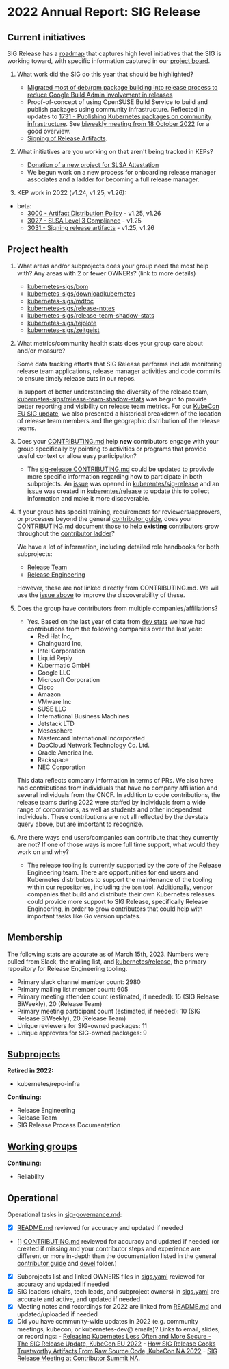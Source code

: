 # 2022 Annual Report: SIG Release

## Current initiatives

SIG Release has a [roadmap](https://github.com/kubernetes/sig-release/blob/master/roadmap.md) that captures high level initiatives that the SIG is working toward, with specific information captured in our [project board](https://github.com/orgs/kubernetes/projects/30). 

1. What work did the SIG do this year that should be highlighted?
   - [Migrated most of deb/rpm package building into release process to reduce Google Build Admin involvement in releases](https://github.com/kubernetes/release/issues/2737)
   - Proof-of-concept of using OpenSUSE Build Service to build and publish packages using community infrastructure. Reflected in updates to [1731 - Publishing Kubernetes packages on community infrastructure](https://github.com/kubernetes/enhancements/tree/master/keps/sig-release/1731-publishing-packages). See [biweekly meeting from 18 October 2022](https://youtu.be/8l8X3vSAJAw?t=787) for a good overview.
   - [Signing of Release Artifacts](https://github.com/kubernetes/enhancements/issues/3031).

2. What initiatives are you working on that aren't being tracked in KEPs?

   - [Donation of a new project for SLSA Attestation](https://github.com/kubernetes-sigs/tejolote)
   - We begun work on a new process for onboarding release manager associates and a ladder for becoming a full release manager.

3. KEP work in 2022 (v1.24, v1.25, v1.26):
  - beta:
    - [3000 - Artifact Distribution Policy](https://github.com/kubernetes/enhancements/tree/master/keps/sig-release/3000-artifact-distribution) - v1.25, v1.26
    - [3027 - SLSA Level 3 Compliance](https://github.com/kubernetes/enhancements/tree/master/keps/sig-release/3027-slsa-compliance) - v1.25
    - [3031 - Signing release artifacts](https://github.com/kubernetes/enhancements/tree/master/keps/sig-release/3031-signing-release-artifacts) - v1.25, v1.26

## Project health

1. What areas and/or subprojects does your group need the most help with?
   Any areas with 2 or fewer OWNERs? (link to more details)

   - [kubernetes-sigs/bom](https://github.com/kubernetes-sigs/bom/blob/main/OWNERS)
   - [kubernetes-sigs/downloadkubernetes](https://github.com/kubernetes-sigs/downloadkubernetes/blob/master/OWNERS)
   - [kubernetes-sigs/mdtoc](https://github.com/kubernetes-sigs/mdtoc/blob/master/OWNERS)
   - [kubernetes-sigs/release-notes](https://github.com/kubernetes-sigs/release-notes/blob/master/OWNERS)
   - [kubernetes-sigs/release-team-shadow-stats](https://github.com/kubernetes-sigs/release-team-shadow-stats/blob/master/OWNERS)
   - [kubernetes-sigs/tejolote](https://github.com/kubernetes-sigs/tejolote/blob/main/OWNERS)
   - [kubernetes-sigs/zeitgeist](https://github.com/kubernetes-sigs/zeitgeist/blob/master/OWNERS)
   
2. What metrics/community health stats does your group care about and/or measure?

   Some data tracking efforts that SIG Release performs include monitoring release team applications,
   release manager activities and code commits to ensure timely release cuts in our repos.

   In support of better understanding the diversity of the release team, [kubernetes-sigs/release-team-shadow-stats](https://github.com/kubernetes-sigs/release-team-shadow-stats) was begun to provide better reporting and visibility on release team metrics. For our [KubeCon EU SIG update](https://www.youtube.com/watch?v=qhQYu077zZU), we also presented a historical breakdown of the location of release team members and the geographic distribution of the release teams. 

3. Does your [CONTRIBUTING.md] help **new** contributors engage with your group specifically by pointing
   to activities or programs that provide useful context or allow easy participation?

   - The [sig-release CONTRIBUTING.md](https://github.com/kubernetes/sig-release/blob/master/CONTRIBUTING.md) could be updated to provivde more specific information regarding how to participate in both subprojects. An [issue](https://github.com/kubernetes/sig-release/issues/2200) was opened in [kuberentes/sig-release](https://github.com/kubernetes/sig-release) and an [issue](https://github.com/kubernetes/release/issues/2980) was created  in [kuberentes/release](https://github.com/kubernetes/release) to update this to collect information and make it more discoverable. 

4. If your group has special training, requirements for reviewers/approvers, or processes beyond the general [contributor guide],
   does your [CONTRIBUTING.md] document those to help **existing** contributors grow throughout the [contributor ladder]?

   We have a lot of information, including detailed role handbooks for both subprojects:

   - [Release Team](https://github.com/kubernetes/sig-release/tree/master/release-team)
   - [Release Engineering](https://github.com/kubernetes/sig-release/tree/master/release-engineering)

   However, these are not linked directly from CONTRIBUTING.md. We will use the [issue above](https://github.com/kubernetes/sig-release/issues/2200) to improve the discoverability of these. 


5. Does the group have contributors from multiple companies/affiliations?

   - Yes. Based on the last year of data from [dev stats](https://k8s.devstats.cncf.io/d/55/company-prs-in-repository-groups?orgId=1&var-period_name=Last%20year&var-repogroups=SIG%20Release&var-repos=All&var-companies=All&var-countries=All) we have had contributions from the following companies over the last year:
      - Red Hat Inc,
      - Chainguard Inc,
      - Intel Corporation
      - Liquid Reply
      - Kubermatic GmbH
      - Google LLC
      - Microsoft Corporation
      - Cisco
      - Amazon
      - VMware Inc
      - SUSE LLC
      - International Business Machines
      - Jetstack LTD
      - Mesosphere
      - Mastercard International Incorporated
      - DaoCloud Network Technology Co. Ltd.
      - Oracle America Inc.
      - Rackspace
      - NEC Corporation

   This data reflects company information in terms of PRs. We also have had contributions from individuals that have no company affiliation and several individuals from the CNCF.
   In addition to code contributions, the release teams during 2022 were staffed by individuals from a wide range of corporations, as well as students and other independent individuals. These contributions are not all reflected by the devstats query above, but are important to recognize.

6. Are there ways end users/companies can contribute that they currently are not?
   If one of those ways is more full time support, what would they work on and why?

   - The release tooling is currently supported by the core of the Release Engineering team. There are opportunities for end users and Kubernetes distributors to support the maintenance of the tooling within our repositories, including the `bom` tool. Additionally, vendor companies that build and distribute their own Kubernetes releases could provide more support to SIG Release, specifically Release Engineering, in order to grow contributors that could help with important tasks like Go version updates. 
   

## Membership

The following stats are accurate as of March 15th, 2023. Numbers were pulled from Slack, the mailing list, and [kubernetes/release](https://github.com/kubernetes/release), the primary repository for Release Engineering tooling. 

- Primary slack channel member count: 2980
- Primary mailing list member count: 605
- Primary meeting attendee count (estimated, if needed): 15 (SIG Release BiWeekly), 20 (Release Team)
- Primary meeting participant count (estimated, if needed): 10 (SIG Release BiWeekly), 20 (Release Team)
- Unique reviewers for SIG-owned packages: 11
- Unique approvers for SIG-owned packages: 9


## [Subprojects](https://git.k8s.io/community/sig-release#subprojects)

**Retired in 2022:**

  - kubernetes/repo-infra

**Continuing:**

  - Release Engineering
  - Release Team
  - SIG Release Process Documentation


## [Working groups](https://git.k8s.io/community/sig-release#working-groups)


**Continuing:**

 - Reliability

## Operational

Operational tasks in [sig-governance.md]:

- [x] [README.md] reviewed for accuracy and updated if needed
- [] [CONTRIBUTING.md] reviewed for accuracy and updated if needed
      (or created if missing and your contributor steps and experience are different or more
      in-depth than the documentation listed in the general [contributor guide] and [devel] folder.)
- [x] Subprojects list and linked OWNERS files in [sigs.yaml] reviewed for accuracy and updated if needed
- [x] SIG leaders (chairs, tech leads, and subproject owners) in [sigs.yaml] are accurate and active, and updated if needed
- [x] Meeting notes and recordings for 2022 are linked from [README.md] and updated/uploaded if needed
- [x] Did you have community-wide updates in 2022 (e.g. community meetings, kubecon, or kubernetes-dev@ emails)? Links to email, slides, or recordings:
      - [Releasing Kubernetes Less Often and More Secure - The SIG Release Update, KubeCon EU 2022](https://www.youtube.com/watch?v=qhQYu077zZU)
      - [How SIG Release Cooks Trustworthy Artifacts From Raw Source Code, KubeCon NA 2022](https://www.youtube.com/watch?v=F9Mvt4jm4uM)
      - [SIG Release Meeting at Contributor Summit NA](https://www.youtube.com/watch?v=dyXY5XoQnBM&list=PL69nYSiGNLP3QKkOsDsO6A0Y1rhgP84iZ&index=41&t=55s).

[CONTRIBUTING.md]: https://git.k8s.io/community/sig-release/CONTRIBUTING.md
[contributor ladder]: https://git.k8s.io/community/community-membership.md
[sig-governance.md]: https://git.k8s.io/community/committee-steering/governance/sig-governance.md
[README.md]: https://git.k8s.io/community/sig-release/README.md
[sigs.yaml]: https://git.k8s.io/community/sigs.yaml
[contributor guide]: https://git.k8s.io/community/contributors/guide/README.md
[devel]: https://git.k8s.io/community/contributors/devel/README.md
